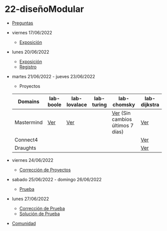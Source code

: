 # 22-diseñoModular

- [Preguntas](https://escuela.it/master-programacion-diseno-software)
- viernes 17/06/2022
  - [Exposición](https://escuela.it/master-programacion-diseno-software)
- lunes 20/06/2022
  - [Exposición](https://escuela.it/master-programacion-diseno-software)
  - [Registro](https://forms.gle/ro32y1rY8ZsQjs5p6)
- martes 21/06/2022 - jueves 23/06/2022
  - Proyectos
  
  |Domains|lab-boole|lab-lovalace|lab-turing|lab-chomsky|lab-dijkstra|
  |-------|---------|------------|----------|-----------|--------------|
  |   Mastermind    |    [Ver](https://github.com/USantaTecla-ed-mpds/lab-boole/blob/master/tech-js-objetos/game-mastermind/app.js)     |   [Ver](https://github.com/USantaTecla-ed-mpds/lab-lovalace/blob/master/tech-js-basada-objetos/game-mastermind/v0.2/v0.2.1/app.js)         |          |    [Ver](https://github.com/USantaTecla-ed-mpds/lab-chomsky/tree/master/tech-js-basado-objetos/mastermind)  (Sin cambios últimos 7 días)     |      [Ver](https://github.com/USantaTecla-ed-mpds/lab-dijkstra/tree/master/tech-js-basada-objetos/MasterMind)      |
  | Connect4      |         |            |          |           |     [Ver](https://github.com/USantaTecla-ed-mpds/lab-dijkstra/tree/master/tech-js-basada-objetos/Connect4)         |
  |  Draughts     |         |            |          |           |      [Ver](https://github.com/USantaTecla-ed-mpds/lab-dijkstra/tree/master/tech-js-basada-objetos/Draughts)        |
- viernes 24/06/2022
  - [Corrección de Proyectos](https://escuela.it/master-programacion-diseno-software)
- sabado 25/06/2022 - domingo 26/06/2022
  - [Prueba](https://forms.gle/9firXy25mbx8ubAZA)
- lunes 27/06/2022
  - [Corrección de Prueba](https://escuela.it/master-programacion-diseno-software)
  - [Solución de Prueba](https://docs.google.com/spreadsheets/d/1Uwtqa5VdD5wK2X7eLgkS6_th16aPnsW8pa5Ft2TyLPo/edit#gid=0)
- [Comunidad](https://app.slack.com/client/T02S3KYD464/C02TWF62A4A)
